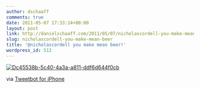 ```yaml
---
author: dschaaff
comments: true
date: 2011-05-07 17:33:24+00:00
layout: post
link: http://danielschaaff.com/2011/05/07/nicholascordell-you-make-mean-beer/
slug: nicholascordell-you-make-mean-beer
title: '@nicholascordell you make mean beer!'
wordpress_id: 513
---
```


[![Dc45538b-5c40-4a3a-a811-ddf6d644f0cb](http://posterous.com/getfile/files.posterous.com/danielschaaff/wEysvAibtmdsmnrvpkHwbybEviCczysxvaypAzGlJCFompxsGzfuxlwIGpta/DC45538B-5C40-4A3A-A811-DDF6D644F0CB.jpeg.scaled500.jpg)](http://posterous.com/getfile/files.posterous.com/danielschaaff/wEysvAibtmdsmnrvpkHwbybEviCczysxvaypAzGlJCFompxsGzfuxlwIGpta/DC45538B-5C40-4A3A-A811-DDF6D644F0CB.jpeg.scaled1000.jpg)

  

via [Tweetbot for iPhone](http://tapbots.com/tweetbot)
